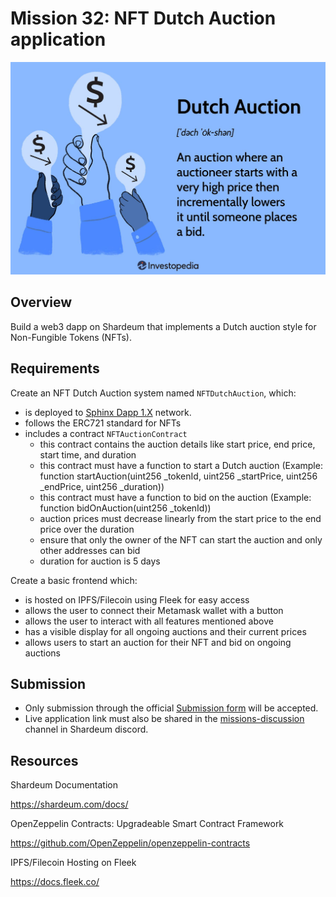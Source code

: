# Mission 32: NFT Dutch Auction application

<img src="images/nftDutchAuction.jpeg" alt="nftDutchAuction"/>

## Overview

Build a web3 dapp on Shardeum that implements a Dutch auction style for Non-Fungible Tokens (NFTs).

## Requirements

Create an NFT Dutch Auction system named `NFTDutchAuction`, which:

- is deployed to [Sphinx Dapp 1.X](https://docs.shardeum.org/network/endpoints#shardeum-sphinx-dapp-1x) network.
- follows the ERC721 standard for NFTs
- includes a contract `NFTAuctionContract`
    - this contract contains the auction details like start price, end price, start time, and duration
    - this contract must have a function to start a Dutch auction (Example: function startAuction(uint256 _tokenId, uint256 _startPrice, uint256 _endPrice, uint256 _duration))
    - this contract must have a function to bid on the auction (Example: function bidOnAuction(uint256 _tokenId))
    - auction prices must decrease linearly from the start price to the end price over the duration
    - ensure that only the owner of the NFT can start the auction and only other addresses can bid
    - duration for auction is 5 days


           
Create a basic frontend which:

- is hosted on IPFS/Filecoin using Fleek for easy access
- allows the user to connect their Metamask wallet with a button
- allows the user to interact with all features mentioned above
- has a visible display for all ongoing auctions and their current prices
- allows users to start an auction for their NFT and bid on ongoing auctions

## Submission
- Only submission through the official [Submission form](https://forms.gle/mXN3a3EQHz52ShWS8) will be accepted.
- Live application link must also be shared in the [missions-discussion](https://discord.com/channels/933959587462254612/1039929816843038750) channel in Shardeum discord. 


## Resources

Shardeum Documentation

https://shardeum.com/docs/

OpenZeppelin Contracts: Upgradeable Smart Contract Framework

https://github.com/OpenZeppelin/openzeppelin-contracts


IPFS/Filecoin Hosting on Fleek

https://docs.fleek.co/